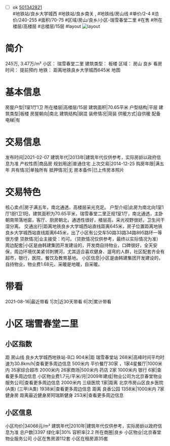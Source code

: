 - [ ] ok [501342821](https://bj.5i5j.com/ershoufang/501342821.html)  
 #地铁站/良乡大学城西 #地铁站/良乡南关 ,  #地铁线/房山线
#单价/2-4 #总价/240-255 #面积/70-75   #区域/房山/良乡/小区-瑞雪春堂二里 #在售 #所在楼层/高楼层 #总楼层/15层 #layout 
![layout](http://image2a.5i5j.com/bdir/layout/292052.jpg_P5.jpg) 
# 简介 
 245万,  3.47万/m² 
小区： 瑞雪春堂二里
建筑类型： 板楼
区域： 房山 良乡
看房时间： 提前预约
地铁： 距离地铁良乡大学城西645米 地图
# 基本信息 
 房屋户型|1室1厅1卫
所在楼层|高楼层/15层
建筑面积|70.65平米
户型结构|平层
建筑类型|板楼
房屋朝向|南北
建筑结构|钢混
装修情况|简装
供暖方式|自供暖
配备电梯|有
# 交易信息 
 发布时间|2021-02-07
建筑年代|2013年|建筑年代仅供参考，实际房龄以政府信息为准
产权性质|商品房
规划用途|普通住宅
上次交易|2014-12-25
购房年限|满五年
共有情况|单独所有
抵押情况|无
房本备件|已上传房本照片
# 交易特色 
 核心卖点|房子满五年，南北通透，高楼层采光充足。
户型介绍|此房为南北向1室1厅1厨1卫1阳，建筑面积为70.65平米，瑞雪春堂二里正规1室1厅，南北通透，主卧朝南带落地窗，客厅、厨房朝北，通透性很好，楼层高，采光视野很好。卫生间干湿分离。
交通出行|距离地铁良乡大学城西站直线距离645米，房子位置距离地铁良乡大学城西站直线距离645米，出了小区有公交车50路33路34路895路环一等很方便
贷款情况|业主接受：均可。（贷款情况仅供参考，最终以实际情况为准）
周边配套|小区是由韩建集团开发建设的，开发商自持物业，口碑很好，全天安保，周边环境优美紧邻刺猬河，尤其适合喜欢健身、遛弯的人群，社区配套齐全有超市，银行，医院，餐饮及教育基地。
小区信息|小区是由韩建集团开发建设的，自持物业，物业费1.68元，采暖是地暖，自采暖。
# 带看 
 2021-08-16|最近带看	 1|次|近30天带看	 6|次|累计带看
# 小区 瑞雪春堂二里
## 小区指数 
 距 房山线 良乡大学城西地铁站-B口 904米|距 瑞雪春堂站 268米|高峰时间平均时速为30.8km/h|查看更多周边信息
500米内 平价餐厅30家 ，1家4星餐厅|1000米内 35家综合超市
2000米内 26家商场|500米内 药店 2家
1000米内 银行 6家|查看更多周边信息
小区物业费1.7元/平米/月|2009年建成|物业公司为北京春堂物业服务公司|查看更多周边信息
2000米内 三级医院 1家|距离 北京市房山区良乡医院(A类) (三甲/A类) 1938米|查看更多周边信息
距离 良香公园 1358米|1000米内 7家 健身房
距离最近健身房阿瑞斯健身 253米|查看更多周边信息
## 小区信息 
 小区均价|34066元/m²
建筑年代|2010年|建筑年代仅供参考，实际房龄以政府信息为准
总户数|3397
绿化率|30%
容积率|2.2
所在商圈|良乡
小区物业|北京春堂物业服务公司
小区在售房源112套
小区在租房源35套
